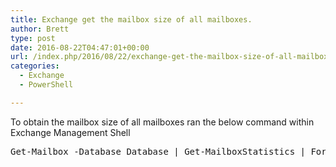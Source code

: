 ```yaml
---
title: Exchange get the mailbox size of all mailboxes.
author: Brett
type: post
date: 2016-08-22T04:47:01+00:00
url: /index.php/2016/08/22/exchange-get-the-mailbox-size-of-all-mailboxes/
categories:
  - Exchange
  - PowerShell

---
```

To obtain the mailbox size of all mailboxes ran the below command within Exchange Management Shell

<pre lang="powershell">Get-Mailbox -Database Database | Get-MailboxStatistics | Format-Table DisplayName, TotalItemSize
</pre>